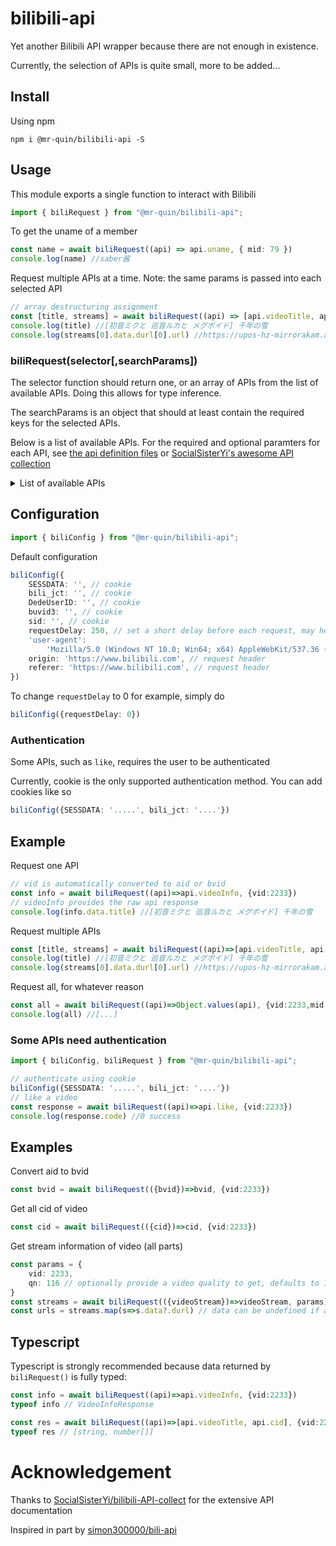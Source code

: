# bilibili-api
Yet another Bilibili API wrapper because there are not enough in existence.

Currently, the selection of APIs is quite small, more to be added...

## Install
Using npm
```
npm i @mr-quin/bilibili-api -S
```

## Usage
This module exports a single function to interact with Bilibili
```typescript
import { biliRequest } from "@mr-quin/bilibili-api";
```
To get the uname of a member
```typescript
const name = await biliRequest((api) => api.uname, { mid: 79 })
console.log(name) //saber酱
```
Request multiple APIs at a time. Note: the same params is passed into each selected API
```typescript
// array destructuring assignment
const [title, streams] = await biliRequest((api) => [api.videoTitle, api.videoStream], { vid: 2233 }) // vid is parsed internally into either aid (avid) or bvid
console.log(title) //[初音ミクと 巡音ルカと メグポイド] 千年の雪
console.log(streams[0].data.durl[0].url) //https://upos-hz-mirrorakam.akamaized.net/upgcxcode....
```
### biliRequest(selector[,searchParams])

The selector function should return one, or an array of APIs from the list of available APIs. Doing this allows for type inference.

The searchParams is an object that should at least contain the required keys for the selected APIs.

Below is a list of available APIs. For the required and optional paramters for each API, see [the api definition files](src/api) or [SocialSisterYi's awesome API collection](https://github.com/SocialSisterYi/bilibili-API-collect)
<details>
<summary>List of available APIs</summary>

```typescript
type ApiKeyMaster =
    | 'aid'
    | 'bvid'
    | 'cid'
    | 'coin'
    | 'like'
    | 'memberAvatar'
    | 'memberFollowing'
    | 'memberFollowingPageCount'
    | 'memberInfo'
    | 'memberSubmissionCount'
    | 'memberSubmissions'
    | 'memberSubmissionsAll'
    | 'memberVideos'
    | 'memberVideosAll'
    | 'memberVideosAllBvid'
    | 'mid'
    | 'myFollowings'
    | 'myInfo'
    | 'search'
    | 'spacePageCount'
    | 'triple'
    | 'uname'
    | 'videoDanmakuProto'
    | 'videoDanmakuXml'
    | 'videoInfo'
    | 'videoStream'
    | 'videoTitle'
    | 'vmid'
```
</details>

## Configuration

```typescript
import { biliConfig } from "@mr-quin/bilibili-api";
```
Default configuration
```typescript
biliConfig({
    SESSDATA: '', // cookie
    bili_jct: '', // cookie
    DedeUserID: '', // cookie
    buvid3: '', // cookie
    sid: '', // cookie
    requestDelay: 250, // set a short delay before each request, may help to not get banned when chaining requests
    'user-agent':
        'Mozilla/5.0 (Windows NT 10.0; Win64; x64) AppleWebKit/537.36 (KHTML, like Gecko) Chrome/88.0.4324.146 Safari/537.36', // request header
    origin: 'https://www.bilibili.com', // request header
    referer: 'https://www.bilibili.com', // request header
})
```
To change `requestDelay` to 0 for example, simply do
```typescript
biliConfig({requestDelay: 0})
```
### Authentication
Some APIs, such as `like`, requires the user to be authenticated

Currently, cookie is the only supported authentication method. You can add cookies like so
```typescript
biliConfig({SESSDATA: '.....', bili_jct: '....'})
```

## Example

Request one API
```typescript
// vid is automatically converted to aid or bvid
const info = await biliRequest((api)=>api.videoInfo, {vid:2233}) 
// videoInfo provides the raw api response
console.log(info.data.title) //[初音ミクと 巡音ルカと メグポイド] 千年の雪
```

Request multiple APIs
```typescript
const [title, streams] = await biliRequest((api)=>[api.videoTitle, api.videoStream], {vid:2233})
console.log(title) //[初音ミクと 巡音ルカと メグポイド] 千年の雪
console.log(streams[0].data.durl[0].url) //https://upos-hz-mirrorakam.akamaized.net/upgcxcode....
```

Request all, for whatever reason
```typescript
const all = await biliRequest((api)=>Object.values(api), {vid:2233,mid:79})
console.log(all) //[...]
```

### Some APIs need authentication
```typescript
import { biliConfig, biliRequest } from "@mr-quin/bilibili-api";

// authenticate using cookie
biliConfig({SESSDATA: '.....', bili_jct: '....'})
// like a video
const response = await biliRequest((api)=>api.like, {vid:2233})
console.log(response.code) //0 success
```

## Examples
Convert aid to bvid
```typescript
const bvid = await biliRequest(({bvid})=>bvid, {vid:2233})
```

Get all cid of video
```typescript
const cid = await biliRequest(({cid})=>cid, {vid:2233})
```

Get stream information of video (all parts)
```typescript
const params = {
    vid: 2233,
    qn: 116 // optionally provide a video quality to get, defaults to 120 if signed in
}
const streams = await biliRequest(({videoStream})=>videoStream, params)
const urls = streams.map(s=>s.data?.durl) // data can be undefined if an invalid vid is given
```

## Typescript
Typescript is strongly recommended because data returned by `biliRequest()` is fully typed:
```typescript 
const info = await biliRequest((api)=>api.videoInfo, {vid:2233}) 
typeof info // VideoInfoResponse

const res = await biliRequest((api)=>[api.videoTitle, api.cid], {vid:2233}) 
typeof res // [string, number[]]
```

# Acknowledgement
Thanks to [SocialSisterYi/bilibili-API-collect](https://github.com/SocialSisterYi/bilibili-API-collect) for the extensive API documentation

Inspired in part by [simon300000/bili-api](https://github.com/simon300000/bili-api)
